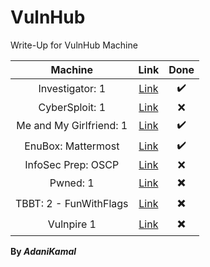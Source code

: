 # VulnHub

Write-Up for VulnHub Machine

|        Machine          |                             Link                                  |       Done        |
| :---------------------: |:-----------------------------------------------------------------:|:-----------------:|
| Investigator: 1         | [Link](https://www.vulnhub.com/entry/investigator-1,504/#)        | :heavy_check_mark:|
| CyberSploit: 1          | [Link](https://www.vulnhub.com/entry/cybersploit-1,506/)          | :x:|
| Me and My Girlfriend: 1 | [Link](https://www.vulnhub.com/entry/me-and-my-girlfriend-1,409/) | :heavy_check_mark:|
| EnuBox: Mattermost      | [Link](https://www.vulnhub.com/entry/enubox-mattermost,414/)      | :heavy_check_mark:|
| InfoSec Prep: OSCP      | [Link](https://www.vulnhub.com/entry/infosec-prep-oscp,508/)      | :x:|
| Pwned: 1                | [Link](https://www.vulnhub.com/entry/pwned-1,507/)                | :heavy_multiplication_x:|
| TBBT: 2 - FunWithFlags  | [Link](https://www.vulnhub.com/entry/tbbt-2-funwithflags,461/)    | :heavy_multiplication_x:|
| Vulnpire 1              | [Link](https://www.vulnhub.com/entry/vulnpire-1,441/)             | :heavy_multiplication_x:|


**By _AdaniKamal_**
